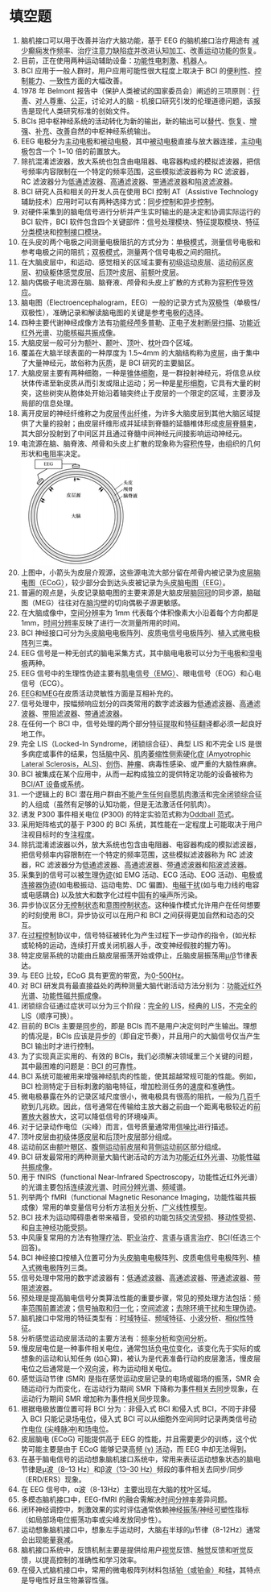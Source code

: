 # 填空题

1. 脑机接口可以用于改善并治疗大脑功能，基于 EEG 的脑机接口治疗用途有 <span>减少癫痫发作频率</span>、<span>治疗注意力缺陷症并改进认知加工</span>、<span>改善运动功能的恢复</span>。
2. 目前，正在使用两种运动辅助设备：<span>功能性电刺激</span>、<span>机器人</span>。
3. BCI 应用于一般人群时，用户应用可能性很大程度上取决于 BCI 的<span>便利性</span>、<span>控制能力</span>、<span>一致性</span>方面的大幅改善。
4. 1978 年 Belmont 报告中（保护人类被试的国家委员会）阐述的三项原则：<span>行善</span>、<span>对人尊重</span>、<span>公正</span>，讨论对人的脑 - 机接口研究引发的伦理道德问题，该报告是现代人类研究标准的创始文件。
5. BCIs 把中枢神经系统的活动转化为新的输出，新的输出可以<span>替代</span>、<span>恢复</span>、<span>增强</span>、<span>补充</span>、<span>改善</span>自然的中枢神经系统输出。
6. EEG 电极分为<span>主动电极</span>和<span>被动电极</span>，其中<span>被动电极</span>直接与放大器连接，<span>主动电极</span>包含一个 1~10 倍的前置放大。
7. 除抗混淆滤波器，放大系统也包含由电阻器、电容器构成的模拟滤波器，把信号频率内容限制在一个特定的频率范围，这些模拟滤波器称为 RC 滤波器，RC 滤波器分为<span>低通滤波器</span>、<span>高通滤波器</span>、<span>带通滤波器</span>和<span>陷波滤波器</span>。
8. BCI 研究人员和相关的开发人员在使用 BCI 控制 AT（Assistive Technology 辅助技术）应用时可以有两种选择方式：<span>同步控制</span>和<span>异步控制</span>。
9. 对硬件采集到的脑电信号进行分析并产生实时输出的是决定和协调实际运行的 BCI 软件，BCI 软件包含四个关键部件：<span>信号处理模块</span>、<span>特征提取模块</span>、<span>特征分类模块</span>和<span>控制接口模块</span>。
10. 在头皮的两个电极之间测量电极阻抗的方式分为：<span>单极模式</span>，测量信号电极和参考电极之间的阻抗；<span>双极模式</span>，测量两个信号电极之间的阻抗。
11. 在大脑皮层中，和运动、感觉相关的区域主要有<span>初级运动皮层</span>、<span>运动前区皮层</span>、<span>初级躯体感觉皮层</span>、<span>后顶叶皮层</span>、<span>前额叶皮层</span>。
12. 脑内偶极子电流源在脑、脑脊液、颅骨和头皮上扩散的方式称为<span>容积传导效应</span>。
13. 脑电图（Electroencephalogram，EEG）一般的记录方式为<span>双极性</span>（单极性/双极性），准确记录和解读脑电图的关键是<span>参考电极的选择</span>。
14. 四种主要代谢神经成像方法有<span>功能经颅多普勒</span>、<span>正电子发射断层扫描</span>、<span>功能近红外光谱</span>、<span>功能核磁共振成像</span>。
15. 大脑皮层一般可分为<span>额叶</span>、<span>颞叶</span>、<span>顶叶</span>、<span>枕叶</span>四个区域。
16. 覆盖在大脑半球表面的一种厚度为 1.5~4mm 的大脑结构称为<span>皮层</span>，由于集中了大量神经元，故俗称为<span>灰质</span>，是 BCI 研究的主要脑区。
17. 大脑皮层主要有两种细胞，一种是<span>锥体细胞</span>，是一群投射神经元，将信息从纹状体传递至新皮质从而引发或阻止运动；另一种是<span>星形细胞</span>，它具有大量的树突，这些树突从胞体处开始沿着轴突终止于皮层的一个限定的区域，主要涉及局部的信息处理。
18. 离开皮层的神经纤维称之为<span>皮层传出纤维</span>，为许多大脑皮层到其他大脑区域提供了大量的投射；由皮层纤维形成并延续到脊髓的延髓椎体形成<span>皮层脊髓束</span>，其大部分投射到了中间区并且通过脊髓中间神经元间接影响运动神经元。
19. 电流源在脑、脑脊液、颅骨和头皮上扩散的现象称为<span>容积传导</span>，由组织的几何形状和<span>电阻率</span>决定。  
![20](./image/填空题20.png)
20. 上图中，小箭头为皮层介观源，这些源电流大部分留在颅骨内被记录为<span>皮层脑电图（ECoG）</span>，较少部分会到达头皮被记录为<span>头皮脑电图（EEG）</span>。
21. 普遍的观点是，头皮记录脑电图的主要来源是大脑皮层<span>脑回冠</span>的同步源，脑磁图（MEG）往往对在<span>脑沟壁</span>的切向偶极子源更敏感。
22. 在大脑成像中，<span>空间分辨率</span>为 1mm 代表每个体积像素大小沿着每个方向都是 1mm，<span>时间分辨率</span>反映了进行一次测量所用的时间。
23. BCI 神经接口可分为<span>头皮脑电电极阵列</span>、<span>皮质电信号电极阵列</span>、<span>植入式微电极阵列</span>三类。
24. EEG 信号是一种无创式的脑电采集方式，其中脑电电极可以分为<span>干电极</span>和<span>湿电极</span>两种。
25. EEG 信号中的生理性伪迹主要有<span>肌电信号（EMG）</span>、眼电信号（EOG）和心电信号（ECG）。
26. <span>EEG</span>和<span>MEG</span>在皮质活动灵敏性方面是互相补充的。
27. 信号处理中，按幅频响应划分的四类常用的数字滤波器为<span>低通滤波器</span>、<span>高通滤波器</span>、<span>带阻滤波器</span>、<span>带通滤波器</span>。
28. 在任何一个 BCI 中，信号处理的两个部分<span>特征提取</span>和<span>特征翻译</span>都必须一起良好地工作。
29. 完全 LIS（Locked-In Syndrome，闭锁综合征）、典型 LIS 和不完全 LIS 是很多病症或事件的结果，包括<span>脑中风</span>、<span>肌肉萎缩性侧索硬化症 (Amyotrophic Lateral Sclerosis，ALS)</span>、<span>创伤</span>、<span>肿瘤</span>、病毒性感染、或严重的大脑性麻痹。
30. BCI 被集成在某个应用中，从而一起构成独立的提供特定功能的设备被称为<span>BCI/AT 设备或系统</span>。
31. 一个逻辑上的 BCI 潜在用户群由<span>不能产生任何自愿肌肉激活</span>和<span>完全闭锁综合征</span>的人组成（虽然有足够的认知功能，但是无法激活任何肌肉）。
32. 诱发 P300 事件相关电位 (P300) 的特定实验范式称为<span>Oddball 范式</span>。
33. 采用矩阵格式的基于 P300 的 BCI 系统，其性能在一定程度上可能取决于用户注视目标时的<span>专注程度</span>。
34. 除抗混淆滤波器以外，放大系统也包含由电阻器、电容器构成的模拟滤波器，把信号频率内容限制在一个特定的频率范围，这些模拟滤波器称为 RC 滤波器，RC 滤波器分为<span>低通滤波器</span>、<span>高通滤波器</span>、<span>带通滤波器</span>和<span>陷波滤波器</span>。
35. 采集到的信号可以被<span>生理伪迹</span>(如 EMG 活动、ECG 活动、EOG 活动)、<span>电极或连接器伪迹</span>(如电极振动、运动电势、DC 偏置)、<span>电磁干扰</span>(如与电力线的电容或电感耦合) 以及放大和数字化过程中<span>固有的噪声</span>所污染。
36. 异步协议区分<span>无控制状态</span>和<span>意图控制状态</span>。这种操作模式允许用户在任何想要的时刻使用 BCI，异步协议可以在用户和 BCI 之间获得更加自然和动态的交互。
37. 在<span>过程控制</span>协议中，信号特征被转化为产生过程下一步动作的指令，(如光标或轮椅的运动，连续打开或关闭机器人手，改变神经假肢的握力等)。
38. 特定皮层系统的功能由丘脑皮层振荡开始或停止，丘脑皮层振荡用<span>μ/β</span>节律表达。
39. 与 EEG 比较，ECoG 具有更宽的带宽，为<span>0-500Hz</span>。
40. 对 BCI 研发具有最直接益处的两种测量大脑代谢活动方法分别为：<span>功能近红外光谱</span>、<span>功能性磁共振成像</span>。
41. 闭锁综合征通过症状可以分为三个阶段：<span>完全的 LIS</span>，<span>经典的 LIS</span>，<span>不完全的 LIS</span>（顺序可换）。
42. 目前的 BCIs 主要是<span>同步的</span>，即是 BCIs 而不是用户决定何时产生输出。理想的情况是，BCIs 应该是<span>异步的</span>（即自定节奏），并且用户的大脑信号仅当产生 BCI 输出时才进行控制。
43. 为了实现真正实用的、有效的 BCIs，我们必须解决领域里三个关键的问题，其中最困难的问题是：<span>BCI 的可靠性</span>。
44. BCI 系统可能被用来增强神经肌肉的性能，使其超越常规可能的性能。例如，BCI 检测特定于目标刺激的脑电特征，增加检测任务的<span>速度</span>和<span>准确性</span>。
45. 微电极暴露在外的记录区域尺度很小，微电极具有很高的阻抗，一般为<span>几百千欧</span>到几兆欧。因此，信号通常在传输给主放大器之前由一个距离电极较近的<span>前置放大器</span>放大，这可以降低信号的环境噪声。
46. 对于记录动作电位（尖峰）而言，信号质量通常用<span>信噪比</span>进行描述。
47. 顶叶皮层由<span>初级体感皮层</span>和<span>后顶叶皮层</span>部分组成。
48. 运动前区由<span>额叶眼区</span>、<span>腹侧运动前皮层</span>和<span>背侧运动前区</span>部分组成。
49. BCI 研发最常用的两种测量大脑代谢活动的方法为<span>功能近红外光谱</span>、<span>功能性磁共振成像</span>。
50. 用于 fNIRS（functional Near-Infrared Spectroscopy，功能性近红外光谱）的光谱主要包括<span>连续波光谱</span>、<span>时间分辨光谱</span>、<span>频域谱</span>。
51. 列举两个 fMRI（functional Magnetic Resonance Imaging，功能性磁共振成像）常用的单变量信号分析方法<span>相关分析</span>、<span>广义线性模型</span>。
52. BCI 技术为运动障碍患者带来福音，受损的功能包括<span>交流受损</span>、<span>移动性受损</span>、和<span>自主神经功能受损</span>。
53. 中风康复常用的方法有<span>物理疗法</span>、<span>职业治疗</span>、<span>言语与语言治疗</span>、<span>BCI</span>(任选三个回答)。
54. BCI 神经接口按植入位置可分为<span>头皮脑电电极阵列</span>、<span>皮质电信号电极阵列</span>、<span>植入式微电极阵列</span>三类。
55. 信号处理中常用的数字滤波器有：<span>低通滤波器</span>、<span>高通滤波器</span>、<span>带通滤波器</span>、<span>带阻滤波器</span>。
56. 预处理是提高脑电信号分类算法性能的重要步骤，常见的预处理方法包括：<span>频率范围前置滤波</span>；<span>信号抽取和归一化</span>；<span>空间滤波</span>；<span>去除环境干扰和生理伪迹</span>。
57. 脑机接口中常用的特征类型有：<span>时域特征</span>、<span>频域特征</span>、<span>小波分析</span>、<span>相似性特征</span>。
58. 分析感觉运动皮层活动的主要方法有：<span>频率分析</span>和<span>空间分析</span>。
59. 慢皮层电位是一种事件相关电位，通常包括<span>负电位</span>变化，该变化先于实际的或想象的运动和认知任务 (如心算)，被认为是代表准备行动的皮层激活，慢皮层电位之后通常是一个<span>双向波</span>，称为运动相关电位。
60. 感觉运动节律 (SMR) 是指在感觉运动皮层记录的电场或磁场的振荡，SMR 会随运动行为而变化，在运动行为期间 SMR 下降称为<span>事件相关去同步</span>现象，在运动行为期间 SMR 增加称为<span>事件相关同步</span>现象。
61. 根据电极放置位置可将 BCI 分为：非侵入式 BCI 和侵入式 BCI，不同于非侵入 BCI 只能记录<span>场电位</span>，侵入式 BCI 可以从细胞外空间同时记录两类信号<span>动作电位 (尖峰脉冲)</span>和<span>场电位</span>。
62. 皮层脑电 (ECoG) 可能提供高于 EEG 的性能，并且需要更少的训练，这个优势可能主要是由于 ECoG 能够记录<span>高频 (γ) 活动</span>，而 EEG 中却无法得到。
63. 在基于脑电信号的运动想象脑机接口系统中，常用来表征运动想象状态的脑电节律是<span>μ波（8–13 Hz）</span>和<span>β波（13–30 Hz）</span>频段的事件相关去同步/同步（ERD/ERS）现象。
64. 在 EEG 信号中，α波（8-13Hz）主要出现在大脑的<span>枕叶</span>区域。
65. 多模态脑机接口中，EEG-fMRI 的融合需解决<span>时间分辨率</span>差异问题。
66. 闭环神经调控中，刺激效果的实时评估通常依赖<span>神经振荡/神经可塑性</span>指标（如局部场电位振荡功率或尖峰发放同步性）。
67. 运动想象脑机接口中，想象左手运动时，大脑<span>右</span>半球的μ节律（8-12Hz）通常会出现能量<span>衰减</span>。
68. 脑机接口系统中，反馈机制主要是提供给用户<span>视觉</span>反馈、<span>触觉</span>反馈和<span>听觉</span>反馈，以提高控制的准确性和学习效率。
69. 在侵入式脑机接口中，常用的微电极阵列材料包括<span>铂（或铂金）</span>和<span>硅</span>，其特点是导电性好且生物兼容性强。

<style>
  span {
    border-bottom: 1px solid gray;
  }
</style>
